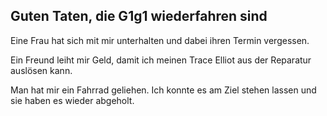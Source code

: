 ## Guten Taten, die G1g1 wiederfahren sind

Eine Frau hat sich mit mir unterhalten und dabei ihren Termin vergessen.

Ein Freund leiht mir Geld, damit ich meinen Trace Elliot aus der Reparatur auslösen kann.

Man hat mir ein Fahrrad geliehen. Ich konnte es am Ziel stehen lassen und sie haben es wieder abgeholt.
















